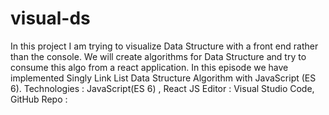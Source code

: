 # visual-ds
In this project I am trying to visualize Data Structure with a front end rather than the console.  We will create algorithms for Data Structure and try to consume this algo from a react application.  In this episode we have implemented Singly Link List Data Structure Algorithm with JavaScript (ES 6).  Technologies : JavaScript(ES 6) , React JS Editor : Visual Studio Code, GitHub Repo : 
